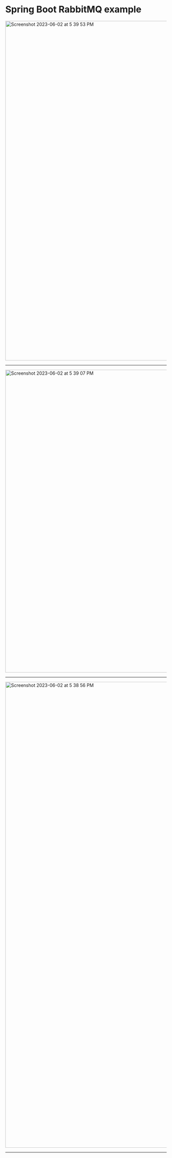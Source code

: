 # Spring Boot RabbitMQ example 

<img width="1060" alt="Screenshot 2023-06-02 at 5 39 53 PM" src="https://github.com/javaHelper/spring-boot-advance-demos/assets/54174687/0c3acaf9-91f4-40e9-a01f-f1fb4adf897b">

---------------

<img width="945" alt="Screenshot 2023-06-02 at 5 39 07 PM" src="https://github.com/javaHelper/spring-boot-advance-demos/assets/54174687/bea8fbbd-d8ac-4595-9cef-5d09f3ac9dce">

----------------

<img width="1454" alt="Screenshot 2023-06-02 at 5 38 56 PM" src="https://github.com/javaHelper/spring-boot-advance-demos/assets/54174687/59ac7053-1ad8-4461-84e0-aa4c423d7fd0">

-----------------
